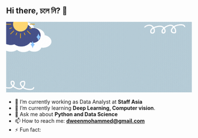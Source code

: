 ## Hi there, চলে নি? 👋

 ![welcome to my profile](https://github.com/dween46/dween46/blob/main/welcome.gif) 

- 🔭 I’m currently working as Data Analyst at <strong>Staff Asia</strong>
- 🌱 I’m currently learning <strong>Deep Learning, Computer vision</strong>.
- 💬 Ask me about **Python and Data Science**
- 📫 How to reach me: **dweenmohammed@gmail.com**
- ⚡ Fun fact: 

